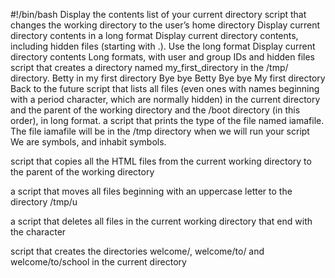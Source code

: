 #!/bin/bash
Display the contents list of your current directory
script that changes the working directory to the user’s home directory
Display current directory contents in a long format
Display current directory contents, including hidden files (starting with .). Use the long format
Display current directory contents Long formats, with user and group IDs and hidden files
script that creates a directory named my_first_directory in the /tmp/ directory.
Betty in my first directory
Bye bye Betty
Bye bye My first directory
Back to the future
script that lists all files (even ones with names beginning with a period character, which are normally hidden) in the current directory and the parent of the working directory and the /boot directory (in this order), in long format.
a script that prints the type of the file named iamafile. The file iamafile will be in the /tmp directory when we will run your script
We are symbols, and inhabit symbols.

 script that copies all the HTML files from the current working directory to the parent of the working directory

a script that moves all files beginning with an uppercase letter to the directory /tmp/u

a script that deletes all files in the current working directory that end with the character

script that creates the directories welcome/, welcome/to/ and welcome/to/school in the current directory
